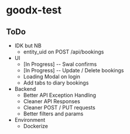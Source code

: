 # goodx-test

## ToDo
- IDK but NB
  - entity_uid on POST /api/bookings
- UI
  - [In Progress] --  Swal confirms
  - [In Progress] --  Update / Delete bookings
  - Loading Modal on login
  - Add tabs to diary bookings
- Backend
  - Better API Exception Handling
  - Cleaner API Responses
  - Cleaner POST / PUT requests
  - Better filters and params
- Environment
  - Dockerize